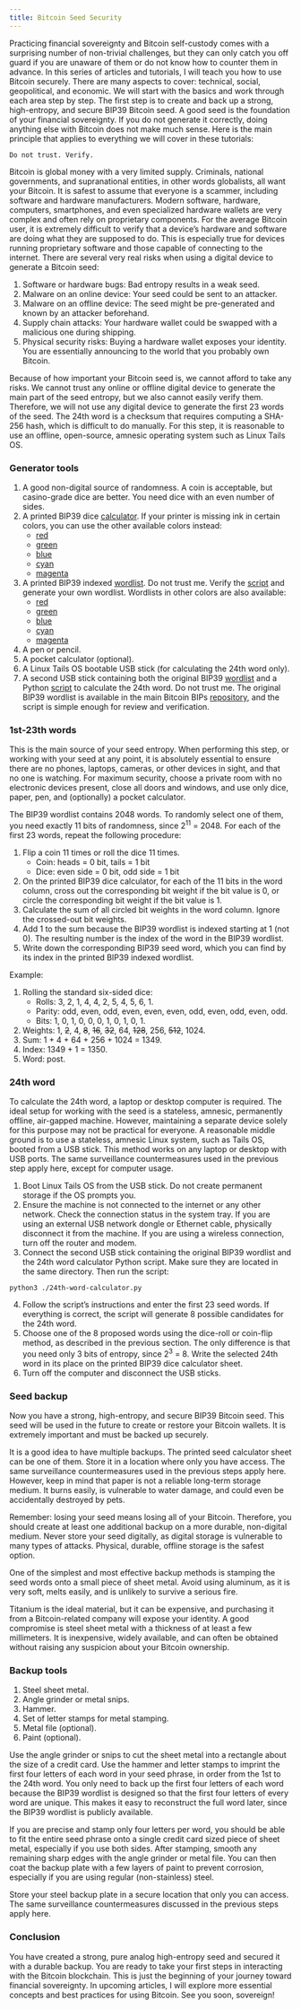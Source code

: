 ```yaml
---
title: Bitcoin Seed Security
---
```


Practicing financial sovereignty and Bitcoin self-custody comes with a surprising number of non-trivial challenges, but they can only catch you off guard if you are unaware of them or do not know how to counter them in advance. In this series of articles and tutorials, I will teach you how to use Bitcoin securely. There are many aspects to cover: technical, social, geopolitical, and economic. We will start with the basics and work through each area step by step. The first step is to create and back up a strong, high-entropy, and secure BIP39 Bitcoin seed. A good seed is the foundation of your financial sovereignty. If you do not generate it correctly, doing anything else with Bitcoin does not make much sense. Here is the main principle that applies to everything we will cover in these tutorials:

```
Do not trust. Verify.
```

Bitcoin is global money with a very limited supply. Criminals, national governments, and supranational entities, in other words globalists, all want your Bitcoin. It is safest to assume that everyone is a scammer, including software and hardware manufacturers. Modern software, hardware, computers, smartphones, and even specialized hardware wallets are very complex and often rely on proprietary components. For the average Bitcoin user, it is extremely difficult to verify that a device’s hardware and software are doing what they are supposed to do. This is especially true for devices running proprietary software and those capable of connecting to the internet. There are several very real risks when using a digital device to generate a Bitcoin seed:

1. Software or hardware bugs: Bad entropy results in a weak seed.
2. Malware on an online device: Your seed could be sent to an attacker.
3. Malware on an offline device: The seed might be pre-generated and known by an attacker beforehand.
4. Supply chain attacks: Your hardware wallet could be swapped with a malicious one during shipping.
5. Physical security risks: Buying a hardware wallet exposes your identity. You are essentially announcing to the world that you probably own Bitcoin.

Because of how important your Bitcoin seed is, we cannot afford to take any risks. We cannot trust any online or offline digital device to generate the main part of the seed entropy, but we also cannot easily verify them. Therefore, we will not use any digital device to generate the first 23 words of the seed. The 24th word is a checksum that requires computing a SHA-256 hash, which is difficult to do manually. For this step, it is reasonable to use an offline, open-source, amnesic operating system such as Linux Tails OS.

### Generator tools

1. A good non-digital source of randomness. A coin is acceptable, but casino-grade dice are better. You need dice with an even number of sides.
2. A printed BIP39 dice [calculator](/bip39/calculator.html). If your printer is missing ink in certain colors, you can use the other available colors instead:
   - [red](/bip39/calculator-red.html)
   - [green](/bip39/calculator-green.html)
   - [blue](/bip39/calculator-blue.html)
   - [cyan](/bip39/calculator-cyan.html)
   - [magenta](/bip39/calculator-magenta.html)
3. A printed BIP39 indexed [wordlist](/bip39/wordlist.html). Do not trust me. Verify the [script](https://github.com/functora/functora.github.io/blob/master/nix/bip39-wordlist.nix) and generate your own wordlist. Wordlists in other colors are also available:
   - [red](/bip39/wordlist-red.html)
   - [green](/bip39/wordlist-green.html)
   - [blue](/bip39/wordlist-blue.html)
   - [cyan](/bip39/wordlist-cyan.html)
   - [magenta](/bip39/wordlist-magenta.html)
4. A pen or pencil.
5. A pocket calculator (optional).
6. A Linux Tails OS bootable USB stick (for calculating the 24th word only).
7. A second USB stick containing both the original BIP39 [wordlist](/bip39/english.txt) and a Python [script](/bip39/24th-word-calculator.py) to calculate the 24th word. Do not trust me. The original BIP39 wordlist is available in the main Bitcoin BIPs [repository](https://github.com/bitcoin/bips/blob/master/bip-0039/english.txt), and the script is simple enough for review and verification.

### 1st-23th words

This is the main source of your seed entropy. When performing this step, or working with your seed at any point, it is absolutely essential to ensure there are no phones, laptops, cameras, or other devices in sight, and that no one is watching. For maximum security, choose a private room with no electronic devices present, close all doors and windows, and use only dice, paper, pen, and (optionally) a pocket calculator.

The BIP39 wordlist contains 2048 words. To randomly select one of them, you need exactly 11 bits of randomness, since 2<sup>11</sup> = 2048. For each of the first 23 words, repeat the following procedure:

1. Flip a coin 11 times or roll the dice 11 times.
   - Coin: heads = 0 bit, tails = 1 bit
   - Dice: even side = 0 bit, odd side = 1 bit
2. On the printed BIP39 dice calculator, for each of the 11 bits in the word column, cross out the corresponding bit weight if the bit value is 0, or circle the corresponding bit weight if the bit value is 1.
3. Calculate the sum of all circled bit weights in the word column. Ignore the crossed-out bit weights.
4. Add 1 to the sum because the BIP39 wordlist is indexed starting at 1 (not 0). The resulting number is the index of the word in the BIP39 wordlist.
5. Write down the corresponding BIP39 seed word, which you can find by its index in the printed BIP39 indexed wordlist.

Example:

1. Rolling the standard six-sided dice:
   - Rolls: 3, 2, 1, 4, 4, 2, 5, 4, 5, 6, 1.
   - Parity: odd, even, odd, even, even, even, odd, even, odd, even, odd.
   - Bits: 1, 0, 1, 0, 0, 0, 1, 0, 1, 0, 1.
2. Weights: 1, ~~2~~, 4, ~~8~~, ~~16~~, ~~32~~, 64, ~~128~~, 256, ~~512~~, 1024.
3. Sum: 1 + 4 + 64 + 256 + 1024 = 1349.
4. Index: 1349 + 1 = 1350.
5. Word: post.

### 24th word

To calculate the 24th word, a laptop or desktop computer is required. The ideal setup for working with the seed is a stateless, amnesic, permanently offline, air-gapped machine. However, maintaining a separate device solely for this purpose may not be practical for everyone. A reasonable middle ground is to use a stateless, amnesic Linux system, such as Tails OS, booted from a USB stick. This method works on any laptop or desktop with USB ports. The same surveillance countermeasures used in the previous step apply here, except for computer usage.

1. Boot Linux Tails OS from the USB stick. Do not create permanent storage if the OS prompts you.
2. Ensure the machine is not connected to the internet or any other network. Check the connection status in the system tray. If you are using an external USB network dongle or Ethernet cable, physically disconnect it from the machine. If you are using a wireless connection, turn off the router and modem.
3. Connect the second USB stick containing the original BIP39 wordlist and the 24th word calculator Python script. Make sure they are located in the same directory. Then run the script:

```shell
python3 ./24th-word-calculator.py
```

4. Follow the script’s instructions and enter the first 23 seed words. If everything is correct, the script will generate 8 possible candidates for the 24th word.
5. Choose one of the 8 proposed words using the dice-roll or coin-flip method, as described in the previous section. The only difference is that you need only 3 bits of entropy, since 2<sup>3</sup> = 8. Write the selected 24th word in its place on the printed BIP39 dice calculator sheet.
6. Turn off the computer and disconnect the USB sticks.

### Seed backup

Now you have a strong, high-entropy, and secure BIP39 Bitcoin seed. This seed will be used in the future to create or restore your Bitcoin wallets. It is extremely important and must be backed up securely.

It is a good idea to have multiple backups. The printed seed calculator sheet can be one of them. Store it in a location where only you have access. The same surveillance countermeasures used in the previous steps apply here. However, keep in mind that paper is not a reliable long-term storage medium. It burns easily, is vulnerable to water damage, and could even be accidentally destroyed by pets.

Remember: losing your seed means losing all of your Bitcoin. Therefore, you should create at least one additional backup on a more durable, non-digital medium. Never store your seed digitally, as digital storage is vulnerable to many types of attacks. Physical, durable, offline storage is the safest option.

One of the simplest and most effective backup methods is stamping the seed words onto a small piece of sheet metal. Avoid using aluminum, as it is very soft, melts easily, and is unlikely to survive a serious fire.

Titanium is the ideal material, but it can be expensive, and purchasing it from a Bitcoin-related company will expose your identity. A good compromise is steel sheet metal with a thickness of at least a few millimeters. It is inexpensive, widely available, and can often be obtained without raising any suspicion about your Bitcoin ownership.

### Backup tools

1. Steel sheet metal.
2. Angle grinder or metal snips.
3. Hammer.
4. Set of letter stamps for metal stamping.
5. Metal file (optional).
6. Paint (optional).

Use the angle grinder or snips to cut the sheet metal into a rectangle about the size of a credit card. Use the hammer and letter stamps to imprint the first four letters of each word in your seed phrase, in order from the 1st to the 24th word. You only need to back up the first four letters of each word because the BIP39 wordlist is designed so that the first four letters of every word are unique. This makes it easy to reconstruct the full word later, since the BIP39 wordlist is publicly available.

If you are precise and stamp only four letters per word, you should be able to fit the entire seed phrase onto a single credit card sized piece of sheet metal, especially if you use both sides. After stamping, smooth any remaining sharp edges with the angle grinder or metal file. You can then coat the backup plate with a few layers of paint to prevent corrosion, especially if you are using regular (non-stainless) steel.

Store your steel backup plate in a secure location that only you can access. The same surveillance countermeasures discussed in the previous steps apply here.

### Conclusion

You have created a strong, pure analog high-entropy seed and secured it with a durable backup. You are ready to take your first steps in interacting with the Bitcoin blockchain. This is just the beginning of your journey toward financial sovereignty. In upcoming articles, I will explore more essential concepts and best practices for using Bitcoin. See you soon, sovereign!
